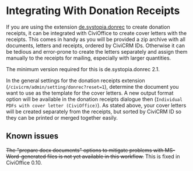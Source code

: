 # Integrating With Donation Receipts

If you are using the extension
[de.systopia.donrec](https://github.com/systopia/de.systopia.donrec) to create
donation receipts, it can be integrated with CiviOffice to create cover letters
with the receipts. This comes in handy as you will be provided a zip archive
with all documents, letters and receipts, ordered by CiviCRM IDs. Otherwise it
can be tedious and error-prone to create the letters separately and assign them
manually to the receipts for mailing, especially with larger quantities.

The minimum version required for this is
de.systopia.donrec 2.1.

In the general settings for the donation receipts
extension (`/civicrm/admin/setting/donrec?reset=1`), determine the document
you want to use as the template for the cover letters. A new output format
option will be available in the donation receipts dialogue
then (`Individual PDFs with cover letter (CiviOffice)`). As stated above, your
cover letters will be created separately from the receipts, but sorted by
CiviCRM ID so they can be printed
or merged together easily.

## Known issues
~~The "prepare docx documents" options to mitigate problems with MS-Word-generated
files is not yet available in this workflow.~~ 
This is fixed in CiviOffice 0.10.
